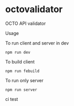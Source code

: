 # octovalidator

OCTO API validator

Usage

To run client and server in dev
```
npm run dev
```

To build client 
```
npm run febuild
```

To run only server

```
npm run server
```

ci test
